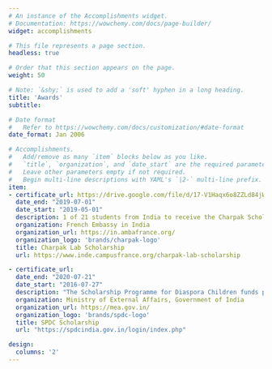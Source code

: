 ```yaml
---
# An instance of the Accomplishments widget.
# Documentation: https://wowchemy.com/docs/page-builder/
widget: accomplishments

# This file represents a page section.
headless: true

# Order that this section appears on the page.
weight: 50

# Note: `&shy;` is used to add a 'soft' hyphen in a long heading.
title: 'Awards'
subtitle:

# Date format
#   Refer to https://wowchemy.com/docs/customization/#date-format
date_format: Jan 2006

# Accomplishments.
#   Add/remove as many `item` blocks below as you like.
#   `title`, `organization`, and `date_start` are the required parameters.
#   Leave other parameters empty if not required.
#   Begin multi-line descriptions with YAML's `|2-` multi-line prefix.
item:
- certificate_url: https://drive.google.com/file/d/17-V1Haqx6o8ZZLd84jWm2Mr57HVaD6WD/view?usp=sharing
  date_end: "2019-07-01"
  date_start: "2019-05-01"
  description: 1 of 21 students from India to receive the Charpak Scholarship to pursue a research internship in France
  organization: French Embassy in India
  organization_url: https://in.ambafrance.org/
  organization_logo: 'brands/charpak-logo'
  title: Charpak Lab Scholarship
  url: https://www.inde.campusfrance.org/charpak-lab-scholarship

- certificate_url: 
  date_end: "2020-07-21"
  date_start: "2016-07-27"
  description: "The Scholarship Programme for Diaspora Children funds part of the undergraduate education of high performing students of Non Resident Indian parents"
  organization: Ministry of External Affairs, Government of India
  organization_url: https://mea.gov.in/
  organization_logo: 'brands/spdc-logo'
  title: SPDC Scholarship
  url: "https://spdcindia.gov.in/login/index.php"

design:
  columns: '2' 
---
```

